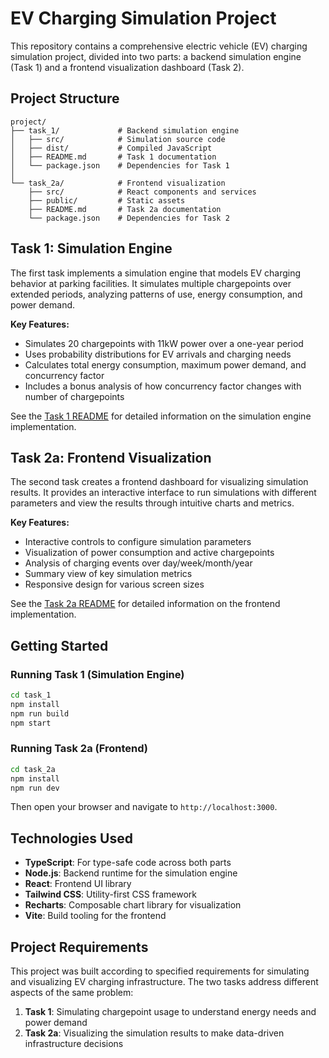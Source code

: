 # EV Charging Simulation Project

This repository contains a comprehensive electric vehicle (EV) charging simulation project, divided into two parts: a backend simulation engine (Task 1) and a frontend visualization dashboard (Task 2).

## Project Structure

```
project/
├── task_1/             # Backend simulation engine
│   ├── src/            # Simulation source code
│   ├── dist/           # Compiled JavaScript
│   ├── README.md       # Task 1 documentation
│   └── package.json    # Dependencies for Task 1
│
└── task_2a/            # Frontend visualization
    ├── src/            # React components and services
    ├── public/         # Static assets
    ├── README.md       # Task 2a documentation
    └── package.json    # Dependencies for Task 2
```

## Task 1: Simulation Engine

The first task implements a simulation engine that models EV charging behavior at parking facilities. It simulates multiple chargepoints over extended periods, analyzing patterns of use, energy consumption, and power demand.

**Key Features:**

- Simulates 20 chargepoints with 11kW power over a one-year period
- Uses probability distributions for EV arrivals and charging needs
- Calculates total energy consumption, maximum power demand, and concurrency factor
- Includes a bonus analysis of how concurrency factor changes with number of chargepoints

See the [Task 1 README](./task_1/README.md) for detailed information on the simulation engine implementation.

## Task 2a: Frontend Visualization

The second task creates a frontend dashboard for visualizing simulation results. It provides an interactive interface to run simulations with different parameters and view the results through intuitive charts and metrics.

**Key Features:**

- Interactive controls to configure simulation parameters
- Visualization of power consumption and active chargepoints
- Analysis of charging events over day/week/month/year
- Summary view of key simulation metrics
- Responsive design for various screen sizes

See the [Task 2a README](./task_2a/README.md) for detailed information on the frontend implementation.

## Getting Started

### Running Task 1 (Simulation Engine)

```bash
cd task_1
npm install
npm run build
npm start
```

### Running Task 2a (Frontend)

```bash
cd task_2a
npm install
npm run dev
```

Then open your browser and navigate to `http://localhost:3000`.

## Technologies Used

- **TypeScript**: For type-safe code across both parts
- **Node.js**: Backend runtime for the simulation engine
- **React**: Frontend UI library
- **Tailwind CSS**: Utility-first CSS framework
- **Recharts**: Composable chart library for visualization
- **Vite**: Build tooling for the frontend

## Project Requirements

This project was built according to specified requirements for simulating and visualizing EV charging infrastructure. The two tasks address different aspects of the same problem:

1. **Task 1**: Simulating chargepoint usage to understand energy needs and power demand
2. **Task 2a**: Visualizing the simulation results to make data-driven infrastructure decisions
